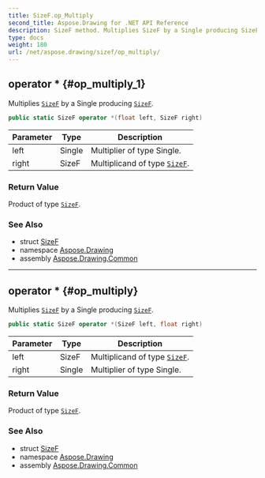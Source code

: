 ```yaml
---
title: SizeF.op_Multiply
second_title: Aspose.Drawing for .NET API Reference
description: SizeF method. Multiplies SizeF by a Single producing SizeF
type: docs
weight: 180
url: /net/aspose.drawing/sizef/op_multiply/
---
```

## operator * {#op_multiply_1}

Multiplies [`SizeF`](../) by a Single producing [`SizeF`](../).

```csharp
public static SizeF operator *(float left, SizeF right)
```

| Parameter | Type | Description |
| --- | --- | --- |
| left | Single | Multiplier of type Single. |
| right | SizeF | Multiplicand of type [`SizeF`](../). |

### Return Value

Product of type [`SizeF`](../).

### See Also

* struct [SizeF](../)
* namespace [Aspose.Drawing](../../sizef/)
* assembly [Aspose.Drawing.Common](../../../)

---

## operator * {#op_multiply}

Multiplies [`SizeF`](../) by a Single producing [`SizeF`](../).

```csharp
public static SizeF operator *(SizeF left, float right)
```

| Parameter | Type | Description |
| --- | --- | --- |
| left | SizeF | Multiplicand of type [`SizeF`](../). |
| right | Single | Multiplier of type Single. |

### Return Value

Product of type [`SizeF`](../).

### See Also

* struct [SizeF](../)
* namespace [Aspose.Drawing](../../sizef/)
* assembly [Aspose.Drawing.Common](../../../)


